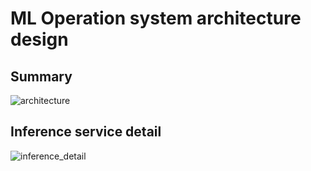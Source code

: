 # ML Operation system architecture design

## Summary

![architecture](https://user-images.githubusercontent.com/39760546/192241520-9b4186d1-960c-4be4-abb2-c147a2b1d7d1.png)

## Inference service detail

![inference_detail](https://user-images.githubusercontent.com/39760546/192241438-8aa4df72-00ef-4353-8853-f8d38575da94.png)
